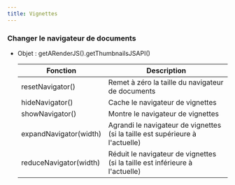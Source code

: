 ```yaml
---
title: Vignettes
---
```


### Changer le navigateur de documents

- Objet : getARenderJS().getThumbnailsJSAPI()

    | Fonction               | Description                                                                   |
    | ---------------------- | ----------------------------------------------------------------------------- |
    | resetNavigator()       | Remet à zéro la taille du navigateur de documents                             |
    | hideNavigator()        | Cache le navigateur de vignettes                                              |
    | showNavigator()        | Montre le navigateur de vignettes                                             |
    | expandNavigator(width) | Agrandi le navigateur de vignettes (si la taille est supérieure à l'actuelle) |
    | reduceNavigator(width) | Réduit le navigateur de vignettes (si la taille est inférieure à l'actuelle)  |